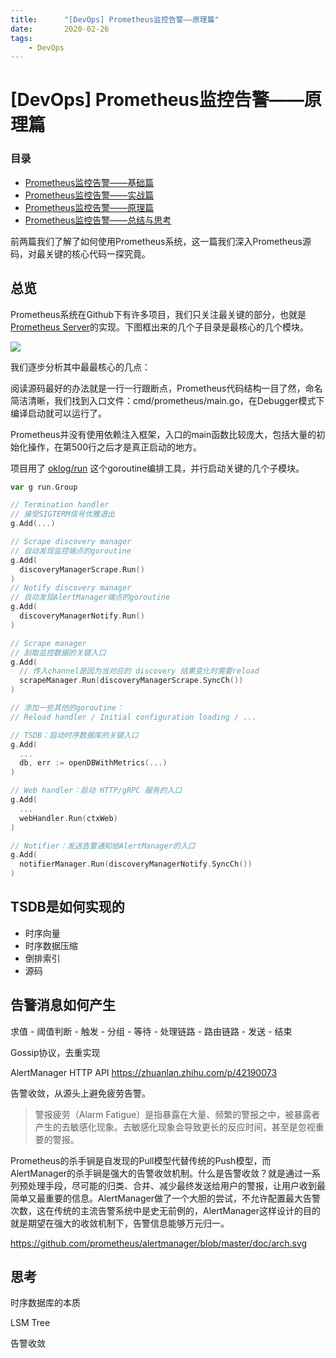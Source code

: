 ```yaml
---
title:      "[DevOps] Prometheus监控告警——原理篇"
date:       2020-02-26
tags:
    - DevOps
---
```


# [DevOps] Prometheus监控告警——原理篇

### 目录

- [Prometheus监控告警——基础篇](/blog/0048-prometheus-in-action-start) 
- [Prometheus监控告警——实战篇](/blog/0049-prometheus-in-action-usage) 
- [Prometheus监控告警——原理篇](/blog/0050-prometheus-in-action-impl) 
- [Prometheus监控告警——总结与思考](/blog/0051-prometheus-in-action-thinking) 

前两篇我们了解了如何使用Prometheus系统，这一篇我们深入Prometheus源码，对最关键的核心代码一探究竟。

## 总览

Prometheus系统在Github下有许多项目，我们只关注最关键的部分，也就是[Prometheus Server](https://github.com/prometheus/prometheus.git)的实现。下图框出来的几个子目录是最核心的几个模块。

![](//filecdn.code2life.top/prom-src.png)

我们逐步分析其中最最核心的几点：

阅读源码最好的办法就是一行一行跟断点，Prometheus代码结构一目了然，命名简洁清晰，我们找到入口文件：cmd/prometheus/main.go，在Debugger模式下编译启动就可以运行了。

Prometheus并没有使用依赖注入框架，入口的main函数比较庞大，包括大量的初始化操作，在第500行之后才是真正启动的地方。

项目用了 [oklog/run](https://github.com/oklog/run) 这个goroutine编排工具，并行启动关键的几个子模块。

```go
var g run.Group

// Termination handler 
// 接受SIGTERM信号优雅退出
g.Add(...)

// Scrape discovery manager
// 自动发现监控端点的goroutine
g.Add(
  discoveryManagerScrape.Run()
)
// Notify discovery manager
// 自动发现AlertManager端点的goroutine
g.Add(
  discoveryManagerNotify.Run()
)

// Scrape manager
// 刮取监控数据的关键入口
g.Add(
  // 传入channel是因为当对应的 discovery 结果变化时需要reload
  scrapeManager.Run(discoveryManagerScrape.SyncCh())
)

// 添加一些其他的goroutine：
// Reload handler / Initial configuration loading / ...

// TSDB：启动时序数据库的关键入口
g.Add(
  ...
  db, err := openDBWithMetrics(...)
)

// Web handler：启动 HTTP/gRPC 服务的入口
g.Add(
  ...
  webHandler.Run(ctxWeb)
)

// Notifier：发送告警通知给AlertManager的入口
g.Add(
  notifierManager.Run(discoveryManagerNotify.SyncCh())
)
```

## TSDB是如何实现的

- 时序向量
- 时序数据压缩
- 倒排索引
- 源码

## 告警消息如何产生

求值 - 阈值判断 - 触发 - 分组 - 等待 - 处理链路 - 路由链路 - 发送 - 结束

Gossip协议，去重实现

AlertManager HTTP API
https://zhuanlan.zhihu.com/p/42190073

告警收敛，从源头上避免疲劳告警。

> 警报疲劳（Alarm Fatigue）是指暴露在大量、频繁的警报之中，被暴露者产生的去敏感化现象。去敏感化现象会导致更长的反应时间，甚至是忽视重要的警报。

Prometheus的杀手锏是自发现的Pull模型代替传统的Push模型，而AlertManager的杀手锏是强大的告警收敛机制。什么是告警收敛？就是通过一系列预处理手段，尽可能的归类、合并、减少最终发送给用户的警报，让用户收到最简单又最重要的信息。AlertManager做了一个大胆的尝试，不允许配置最大告警次数，这在传统的主流告警系统中是史无前例的，AlertManager这样设计的目的就是期望在强大的收敛机制下，告警信息能够万元归一。

https://github.com/prometheus/alertmanager/blob/master/doc/arch.svg

## 思考

时序数据库的本质

LSM Tree

告警收敛